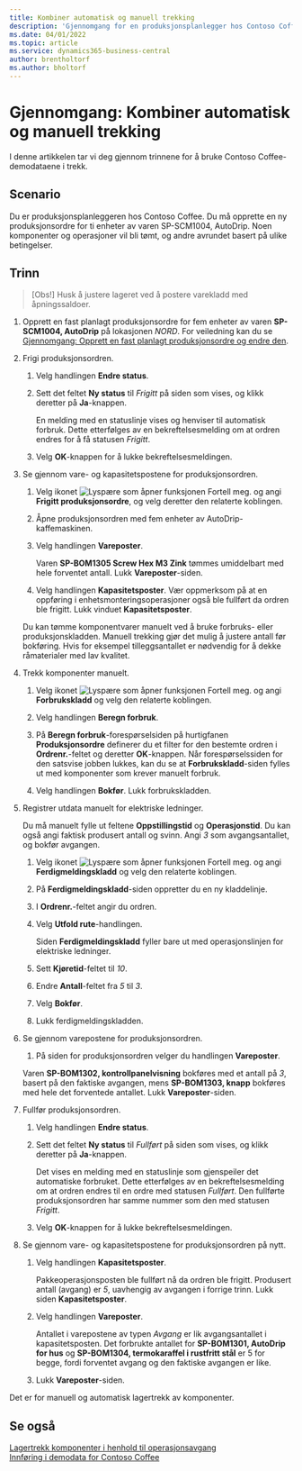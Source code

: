 ```yaml
---
title: Kombiner automatisk og manuell trekking
description: 'Gjennomgang for en produksjonsplanlegger hos Contoso Coffee, som vil kombinere automatisk og manuelt lagertrekk.'
ms.date: 04/01/2022
ms.topic: article
ms.service: dynamics365-business-central
author: brentholtorf
ms.author: bholtorf
---
```


# Gjennomgang: Kombiner automatisk og manuell trekking

I denne artikkelen tar vi deg gjennom trinnene for å bruke Contoso Coffee-demodataene i trekk.  

## Scenario

Du er produksjonsplanleggeren hos Contoso Coffee. Du må opprette en ny produksjonsordre for ti enheter av varen SP-SCM1004, AutoDrip. Noen komponenter og operasjoner vil bli tømt, og andre avrundet basert på ulike betingelser.

## Trinn

> [Obs!] Husk å justere lageret ved å postere varekladd med åpningssaldoer.

1. Opprett en fast planlagt produksjonsordre for fem enheter av varen **SP-SCM1004, AutoDrip** på lokasjonen *NORD*. For veiledning kan du se [Gjennomgang: Opprett en fast planlagt produksjonsordre og endre den](create-firm-planned-production-order-change.md).  

2. Frigi produksjonsordren.

    1. Velg handlingen **Endre status**.  

    2. Sett det feltet **Ny status** til *Frigitt* på siden som vises, og klikk deretter på **Ja**-knappen.  

        En melding med en statuslinje vises og henviser til automatisk forbruk. Dette etterfølges av en bekreftelsesmelding om at ordren endres for å få statusen *Frigitt*.  

    3. Velg **OK**-knappen for å lukke bekreftelsesmeldingen.

3. Se gjennom vare- og kapasitetspostene for produksjonsordren.

    1. Velg ikonet ![Lyspære som åpner funksjonen Fortell meg.](../../media/ui-search/search_small.png "Fortell hva du vil gjøre") og angi **Frigitt produksjonsordre**, og velg deretter den relaterte koblingen.  

    2. Åpne produksjonsordren med fem enheter av AutoDrip-kaffemaskinen.  

    3. Velg handlingen **Vareposter**.  

        Varen **SP-BOM1305 Screw Hex M3 Zink** tømmes umiddelbart med hele forventet antall. Lukk **Vareposter**-siden.  

    4. Velg handlingen **Kapasitetsposter**.  Vær oppmerksom på at en oppføring i enhetsmonteringsoperasjoner også ble fullført da ordren ble frigitt. Lukk vinduet **Kapasitetsposter**.

    Du kan tømme komponentvarer manuelt ved å bruke forbruks- eller produksjonskladden. Manuell trekking gjør det mulig å justere antall før bokføring. Hvis for eksempel tilleggsantallet er nødvendig for å dekke råmaterialer med lav kvalitet.
4. Trekk komponenter manuelt.  
    1. Velg ikonet ![Lyspære som åpner funksjonen Fortell meg.](../../media/ui-search/search_small.png "Fortell hva du vil gjøre") og angi **Forbrukskladd** og velg den relaterte koblingen.  

    2. Velg handlingen **Beregn forbruk**.  

    3. På **Beregn forbruk**-forespørselsiden på hurtigfanen **Produksjonsordre** definerer du et filter for den bestemte ordren i **Ordrenr.**-feltet og deretter **OK**-knappen. Når forespørselssiden for den satsvise jobben lukkes, kan du se at **Forbrukskladd**-siden fylles ut med komponenter som krever manuelt forbruk.

    4. Velg handlingen **Bokfør**. Lukk forbrukskladden.

5. Registrer utdata manuelt for elektriske ledninger.  

    Du må manuelt fylle ut feltene **Oppstillingstid** og **Operasjonstid**. Du kan også angi faktisk produsert antall og svinn. Angi *3* som avgangsantallet, og bokfør avgangen.

    1. Velg ikonet ![Lyspære som åpner funksjonen Fortell meg.](../../media/ui-search/search_small.png "Fortell hva du vil gjøre") og angi **Ferdigmeldingskladd** og velg den relaterte koblingen.  

    2. På **Ferdigmeldingskladd**-siden oppretter du en ny kladdelinje.  

    3. I **Ordrenr.**-feltet angir du ordren.  

    4. Velg **Utfold rute**-handlingen.  

        Siden **Ferdigmeldingskladd** fyller bare ut med operasjonslinjen for elektriske ledninger.

    5. Sett **Kjøretid**-feltet til *10*.  

    6. Endre **Antall**-feltet fra *5* til *3*.

    7. Velg **Bokfør**.  
    8. Lukk ferdigmeldingskladden.

6. Se gjennom varepostene for produksjonsordren.

    1. På siden for produksjonsordren velger du handlingen **Vareposter**.  

    Varen **SP-BOM1302, kontrollpanelvisning** bokføres med et antall på *3*, basert på den faktiske avgangen, mens **SP-BOM1303, knapp** bokføres med hele det forventede antallet. Lukk **Vareposter**-siden.

7. Fullfør produksjonsordren.  

    1. Velg handlingen **Endre status**.
    2. Sett det feltet **Ny status** til *Fullført* på siden som vises, og klikk deretter på **Ja**-knappen.  

        Det vises en melding med en statuslinje som gjenspeiler det automatiske forbruket. Dette etterfølges av en bekreftelsesmelding om at ordren endres til en ordre med statusen *Fullført*. Den fullførte produksjonsordren har samme nummer som den med statusen *Frigitt*.
    3. Velg **OK**-knappen for å lukke bekreftelsesmeldingen.

8. Se gjennom vare- og kapasitetspostene for produksjonsordren på nytt.

    1. Velg handlingen **Kapasitetsposter**.  

        Pakkeoperasjonsposten ble fullført nå da ordren ble frigitt. Produsert antall (avgang) er *5*, uavhengig av avgangen i forrige trinn. Lukk siden **Kapasitetsposter**.

    2. Velg handlingen **Vareposter**.  

        Antallet i varepostene av typen *Avgang* er lik avgangsantallet i kapasitetsposten. Det forbrukte antallet for **SP-BOM1301, AutoDrip for hus** og **SP-BOM1304, termokaraffel i rustfritt stål** er 5 for begge, fordi forventet avgang og den faktiske avgangen er like. 

    3. Lukk **Vareposter**-siden.  

Det er for manuell og automatisk lagertrekk av komponenter.

## Se også

[Lagertrekk komponenter i henhold til operasjonsavgang](../../production-how-to-flush-components-according-to-operation-output.md)  
[Innføring i demodata for Contoso Coffee](contoso-coffee-manufacturing-intro.md)  
